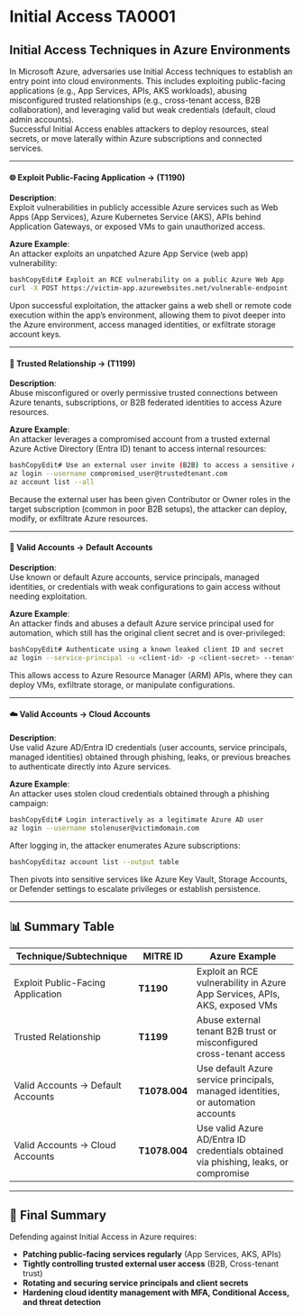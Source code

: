 # Initial Access TA0001

## **Initial Access Techniques in Azure Environments**

In Microsoft Azure, adversaries use Initial Access techniques to establish an entry point into cloud environments. This includes exploiting public-facing applications (e.g., App Services, APIs, AKS workloads), abusing misconfigured trusted relationships (e.g., cross-tenant access, B2B collaboration), and leveraging valid but weak credentials (default, cloud admin accounts).\
Successful Initial Access enables attackers to deploy resources, steal secrets, or move laterally within Azure subscriptions and connected services.

***

#### 🌐 Exploit Public-Facing Application → **(T1190)**

**Description**:\
Exploit vulnerabilities in publicly accessible Azure services such as Web Apps (App Services), Azure Kubernetes Service (AKS), APIs behind Application Gateways, or exposed VMs to gain unauthorized access.

**Azure Example**:\
An attacker exploits an unpatched Azure App Service (web app) vulnerability:

```bash
bashCopyEdit# Exploit an RCE vulnerability on a public Azure Web App
curl -X POST https://victim-app.azurewebsites.net/vulnerable-endpoint -d 'payload=malicious code'
```

Upon successful exploitation, the attacker gains a web shell or remote code execution within the app’s environment, allowing them to pivot deeper into the Azure environment, access managed identities, or exfiltrate storage account keys.

***

#### 🔗 Trusted Relationship → **(T1199)**

**Description**:\
Abuse misconfigured or overly permissive trusted connections between Azure tenants, subscriptions, or B2B federated identities to access Azure resources.

**Azure Example**:\
An attacker leverages a compromised account from a trusted external Azure Active Directory (Entra ID) tenant to access internal resources:

```bash
bashCopyEdit# Use an external user invite (B2B) to access a sensitive Azure subscription
az login --username compromised_user@trustedtenant.com
az account list --all
```

Because the external user has been given Contributor or Owner roles in the target subscription (common in poor B2B setups), the attacker can deploy, modify, or exfiltrate Azure resources.

***

#### 👤 Valid Accounts → **Default Accounts**

**Description**:\
Use known or default Azure accounts, service principals, managed identities, or credentials with weak configurations to gain access without needing exploitation.

**Azure Example**:\
An attacker finds and abuses a default Azure service principal used for automation, which still has the original client secret and is over-privileged:

```bash
bashCopyEdit# Authenticate using a known leaked client ID and secret
az login --service-principal -u <client-id> -p <client-secret> --tenant <tenant-id>
```

This allows access to Azure Resource Manager (ARM) APIs, where they can deploy VMs, exfiltrate storage, or manipulate configurations.

***

#### ☁️ Valid Accounts → **Cloud Accounts**

**Description**:\
Use valid Azure AD/Entra ID credentials (user accounts, service principals, managed identities) obtained through phishing, leaks, or previous breaches to authenticate directly into Azure services.

**Azure Example**:\
An attacker uses stolen cloud credentials obtained through a phishing campaign:

```bash
bashCopyEdit# Login interactively as a legitimate Azure AD user
az login --username stolenuser@victimdomain.com
```

After logging in, the attacker enumerates Azure subscriptions:

```bash
bashCopyEditaz account list --output table
```

Then pivots into sensitive services like Azure Key Vault, Storage Accounts, or Defender settings to escalate privileges or establish persistence.

***

## 📊 Summary Table

| Technique/Subtechnique            | MITRE ID      | Azure Example                                                                       |
| --------------------------------- | ------------- | ----------------------------------------------------------------------------------- |
| Exploit Public-Facing Application | **T1190**     | Exploit an RCE vulnerability in Azure App Services, APIs, AKS, exposed VMs          |
| Trusted Relationship              | **T1199**     | Abuse external tenant B2B trust or misconfigured cross-tenant access                |
| Valid Accounts → Default Accounts | **T1078.004** | Use default Azure service principals, managed identities, or automation accounts    |
| Valid Accounts → Cloud Accounts   | **T1078.004** | Use valid Azure AD/Entra ID credentials obtained via phishing, leaks, or compromise |

***

## 🎯 Final Summary

Defending against Initial Access in Azure requires:

* **Patching public-facing services regularly** (App Services, AKS, APIs)
* **Tightly controlling trusted external user access** (B2B, Cross-tenant trust)
* **Rotating and securing service principals and client secrets**
* **Hardening cloud identity management with MFA, Conditional Access, and threat detection**

